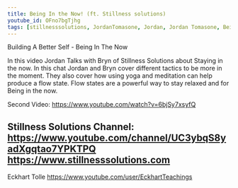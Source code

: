 ```yaml
---
title: Being In the Now! (ft. Stillness solutions)
youtube_id: OFno7bgTjhg
tags: [stillnesssolutions, JordanTomasone, Jordan, Jordan Tomasone, Being in the now, being present, meditation, yoga, self help,Building A Better Self, building a better self, better self, build a better self, self improvement, life advice, how to be more present, life advice talk, youtubers, youtube, tips and tricks, to improve, how to improve life, power of now,Eckart Tolle, self discovery, what is a flow state, benefits of flow states, flow states, how to get into the flow, how to improve flow states, self help tactics, mediation 101, yoga 101, Building A Better self - Being In the Now, Being in the now (ft. stillness solutions)]
---
```

Building A Better Self - Being In The Now

In this video Jordan Talks with Bryn of Stillness Solutions about Staying in the now. In this chat Jordan and Bryn cover different tactics to be more in the moment. They also cover how using yoga and meditation can help produce a flow state. Flow states are a powerful way to stay relaxed and for Being in the now.

Second Video: https://www.youtube.com/watch?v=6bjSy7xsyfQ

Stillness Solutions Channel: https://www.youtube.com/channel/UC3ybqS8yadXgqtao7YPKTPQ
https://www.stillnesssolutions.com
---

Eckhart Tolle
https://www.youtube.com/user/EckhartTeachings
